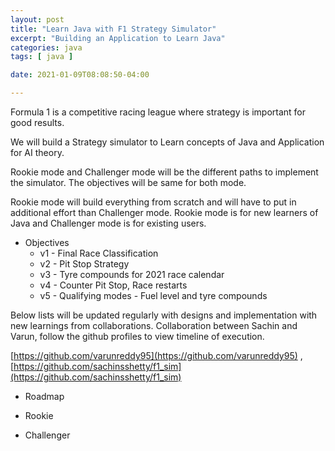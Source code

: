 ```yaml
---
layout: post
title: "Learn Java with F1 Strategy Simulator"
excerpt: "Building an Application to Learn Java"
categories: java
tags: [ java ]

date: 2021-01-09T08:08:50-04:00

---
```


Formula 1 is a competitive racing league where strategy is important for good results.

We will build a Strategy simulator to Learn concepts of Java and Application for AI theory.  

Rookie mode and Challenger mode will be the different paths to implement the simulator. The objectives will be same for both mode.

Rookie mode will build everything from scratch and will have to put in additional effort than Challenger mode. Rookie mode is for new learners of Java and Challenger mode is for existing users.


* Objectives
  * v1 - Final Race Classification
  * v2 - Pit Stop Strategy
  * v3 - Tyre compounds for 2021 race calendar
  * v4 - Counter Pit Stop, Race restarts
  * v5 - Qualifying modes - Fuel level and tyre compounds

Below lists will be updated regularly with designs and implementation with new learnings from collaborations. Collaboration between Sachin and Varun, follow the github profiles to view timeline of execution.

[https://github.com/varunreddy95](https://github.com/varunreddy95) ,
[https://github.com/sachinsshetty/f1_sim](https://github.com/sachinsshetty/f1_sim)


* Roadmap

* Rookie

* Challenger
